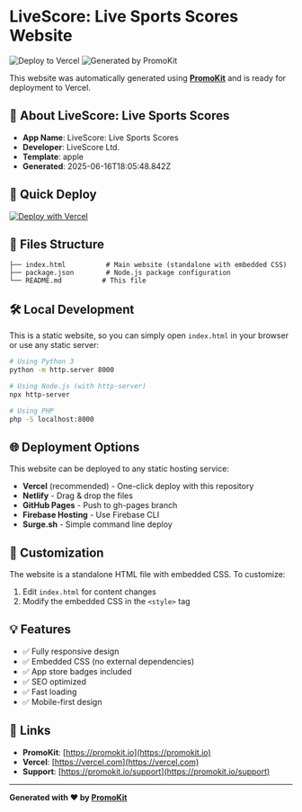 # LiveScore: Live Sports Scores Website

![Deploy to Vercel](https://img.shields.io/badge/Deploy%20to-Vercel-black?style=for-the-badge&logo=vercel)
![Generated by PromoKit](https://img.shields.io/badge/Generated%20by-PromoKit-blue?style=for-the-badge)

This website was automatically generated using **[PromoKit](https://promokit.io)** and is ready for deployment to Vercel.

## 📱 About LiveScore: Live Sports Scores

- **App Name**: LiveScore: Live Sports Scores
- **Developer**: LiveScore Ltd.
- **Template**: apple
- **Generated**: 2025-06-16T18:05:48.842Z

## 🚀 Quick Deploy

[![Deploy with Vercel](https://vercel.com/button)](https://vercel.com/new/clone?repository-url=https://apps.apple.com/us/app/livescore-live-sports-scores/id356928178?uo=4)

## 📁 Files Structure

```
├── index.html          # Main website (standalone with embedded CSS)
├── package.json        # Node.js package configuration  
└── README.md          # This file
```

## 🛠 Local Development

This is a static website, so you can simply open `index.html` in your browser or use any static server:

```bash
# Using Python 3
python -m http.server 8000

# Using Node.js (with http-server)
npx http-server

# Using PHP
php -S localhost:8000
```

## 🌐 Deployment Options

This website can be deployed to any static hosting service:

- **Vercel** (recommended) - One-click deploy with this repository
- **Netlify** - Drag & drop the files
- **GitHub Pages** - Push to gh-pages branch
- **Firebase Hosting** - Use Firebase CLI
- **Surge.sh** - Simple command line deploy

## 📝 Customization

The website is a standalone HTML file with embedded CSS. To customize:

1. Edit `index.html` for content changes
2. Modify the embedded CSS in the `<style>` tag

## 💡 Features

- ✅ Fully responsive design
- ✅ Embedded CSS (no external dependencies)
- ✅ App store badges included
- ✅ SEO optimized
- ✅ Fast loading
- ✅ Mobile-first design

## 🔗 Links

- **PromoKit**: [https://promokit.io](https://promokit.io)
- **Vercel**: [https://vercel.com](https://vercel.com)
- **Support**: [https://promokit.io/support](https://promokit.io/support)

---

**Generated with ❤️ by [PromoKit](https://promokit.io)**

